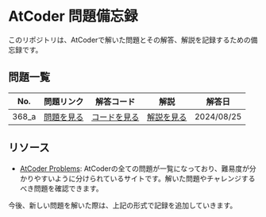# AtCoder 問題備忘録

このリポジトリは、AtCoderで解いた問題とその解答、解説を記録するための備忘録です。

## 問題一覧

| No.  | 問題リンク | 解答コード | 解説 | 解答日 |
| ---- | ---------- | ---------- | ---- | ------ |
| 368_a | [問題を見る](https://atcoder.jp/contests/abc368/tasks/abc368_a) | [コードを見る](https://github.com/es1aT/AtCoder-Memo/blob/main/Solved-Problems/368_a.py) | [解説を見る](https://github.com/es1aT/atcoder/issues/1) | 2024/08/25 |

## リソース

- [AtCoder Problems](https://kenkoooo.com/atcoder/#/table/): AtCoderの全ての問題が一覧になっており、難易度が分かりやすいように分けられているサイトです。解いた問題やチャレンジするべき問題を確認できます。



今後、新しい問題を解いた際は、上記の形式で記録を追加していきます。
